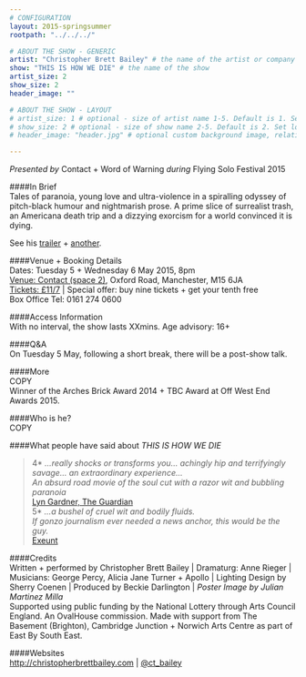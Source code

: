 ```yaml
---
# CONFIGURATION
layout: 2015-springsummer
rootpath: "../../../"

# ABOUT THE SHOW - GENERIC
artist: "Christopher Brett Bailey" # the name of the artist or company
show: "THIS IS HOW WE DIE" # the name of the show
artist_size: 2
show_size: 2
header_image: ""    

# ABOUT THE SHOW - LAYOUT
# artist_size: 1 # optional - size of artist name 1-5. Default is 1. Set longer names to lower values
# show_size: 2 # optional - size of show name 2-5. Default is 2. Set longer names to lower values
# header_image: "header.jpg" # optional custom background image, relative to current page

---
```

*Presented by* Contact + Word of Warning *during* Flying Solo Festival 2015         
       
####In Brief      
Tales of paranoia, young love and ultra-violence in a spiralling odyssey of pitch-black humour and nightmarish prose. A prime slice of surrealist trash, an Americana death trip and a dizzying exorcism for a world convinced it is dying.        
        
See his [trailer](http://youtu.be/-Tfv1UVH4wo) + [another](http://youtu.be/N3K2mqQsmDk).              
        
####Venue + Booking Details    
Dates: Tuesday 5 + Wednesday 6 May 2015, 8pm         
[Venue: Contact (space 2)](http://contactmcr.com/visit/getting-here), Oxford Road, Manchester, M15 6JA        
[Tickets: £11/7](http://contactmcr.com/whats-on/35093-fs15-christopher-brett-bailey-this-is-how-we-die/booking) | Special offer: buy nine tickets + get your tenth free        
Box Office Tel: 0161 274 0600         
        
####Access Information        
With no interval, the show lasts XXmins. Age advisory: 16+        
        
####Q&A        
On Tuesday 5 May, following a short break, there will be a post-show talk.
        
####More            
COPY        
Winner of the Arches Brick Award 2014 + TBC Award at Off West End Awards 2015.

        
####Who is he?              
COPY        
        
####What people have said about *THIS IS HOW WE DIE*         
>4\* *…really shocks or transforms you… achingly hip and terrifyingly savage… an extraordinary experience…*<br>*An absurd road movie of the soul cut with a razor wit and bubbling paranoia*<br>[Lyn Gardner, The Guardian](http://www.theguardian.com/stage/2014/jun/20/this-is-how-we-die-review-bubbling-paranoia)          
>5\* *…a bushel of cruel wit and bodily fluids.*<br>*If gonzo journalism ever needed a news anchor, this would be the guy.*<br>[Exeunt](http://exeuntmagazine.com/reviews/this-is-how-we-die)        
         
####Credits          
Written + performed by Christopher Brett Bailey | Dramaturg: Anne Rieger | Musicians: George Percy, Alicia Jane Turner + Apollo | Lighting Design by Sherry Coenen | Produced by Beckie Darlington | *Poster Image by Julian Martinez Milla*<br>Supported using public funding by the National Lottery through Arts Council England. An OvalHouse commission. Made with support from The Basement (Brighton), Cambridge Junction + Norwich Arts Centre as part of East By South East.        
        
####Websites        
<http://christopherbrettbailey.com> | [@ct_bailey](http://twitter.com/ct_bailey)
